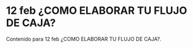 # 12 feb  ¿COMO ELABORAR TU FLUJO DE CAJA?

Contenido para 12 feb  ¿COMO ELABORAR TU FLUJO DE CAJA?.